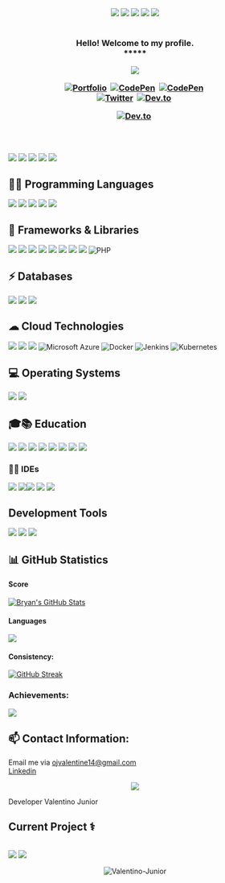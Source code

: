 <div align="center">
          
</div>
<div align="center">
            <img src="https://img.icons8.com/fluency/30/000000/star--v1.png" />
            <img src="https://img.icons8.com/fluency/30/000000/star--v1.png" />
            <img src="https://img.icons8.com/fluency/30/000000/star--v1.png" />
            <img src="https://img.icons8.com/fluency/30/000000/star--v1.png" />
            <img src="https://img.icons8.com/color/30/000000/star--v1.png"/>
 </div><br>

<!-- GREETING  -->
<h3 align="center">
  Hello! Welcome to my profile.<br> *****
             

<p align="center">
  <a href="https://github.com/valentine-ochieng/readme-typing-svg"><img src="https://readme-typing-svg.herokuapp.com/?lines=%20Follow%20if%20you%20find%20me%20cool!;I%20follow-back%20soonest.;%20My%20mail%20is%20ojvalentine14@gmail.com;I%20am%20ready%20for%20collaboration.;%20Fork,%20clone,%20star,%20or%20download;%20any%20repo%20of%20your%20choice!&font=Fira%20Code&center=true&width=440&height=45&color=FFFFFF&vCenter=true&size=22"></a>
</p>

  <p align="center">
<a href="https://valentine-ochieng.github.io/valentine-ochieng/"><img src="https://img.shields.io/badge/PORTFOLIO-fff?style=for-the-badge&logo=googlechrome&logoColor=blue" alt="Portfolio" /></a>&nbsp;
<a href="https://www.linkedin.com/in/valentine-ochieng-08164a138/"><img src="https://img.shields.io/badge/linkedin-430098?style=for-the-badge&logo=linkedin&logoColor=white" alt="CodePen" /></a>&nbsp;
<a href="mailto:ojvalentine14@gmail.com"><img src="https://img.shields.io/badge/gmail-d62828?style=for-the-badge&logo=gmail&logoColor=white" alt="CodePen" /></a>&nbsp; <br>
<a href="#"><img src="https://img.shields.io/badge/Twitter-1DA1F2?style=for-the-badge&logo=twitter&logoColor=white" alt="Twitter" /></a>&nbsp;
<a href="#"><img src="https://img.shields.io/badge/hackerrank-0A0A0A?style=for-the-badge&logo=hackerrank&logoColor=#38B000" alt="Dev.to" /></a>&nbsp;

<a href="https://drive.google.com/file/d/1uXevVlYYkZ9yeiR0n-r3FHGhG3zw7ulz/view?usp=sharing"><img src="https://img.shields.io/badge/Résumé-d62828?style=for-the-badge&logo=researchgate&logoColor=02c39a" alt="Dev.to" /></a>&nbsp;
</p>
</h3> <br><br>

<!-- BADGES -->
<p align="left">
<img src="https://img.shields.io/badge/Interest-AI and ML-blue"/>
<img src="https://img.shields.io/badge/Hobby-Coding-blue" />
<img src="https://img.shields.io/badge/Programming-Python%2C%20JavaScript-blue" />
<img src="https://img.shields.io/badge/Lives-Nairobi-blue" />
<img src="https://img.shields.io/badge/Language-English%2C%20Swahili-blue" />
</p>



## 👨‍💻 Programming Languages
![](https://img.shields.io/badge/html-orange?style=for-the-badge&logo=html5&logoColor=white) ![](https://img.shields.io/badge/css-430098?style=for-the-badge&logo=css3&logoColor=white) ![](https://img.shields.io/badge/python-276DC3?style=for-the-badge&logo=python&logoColor=white) ![](https://img.shields.io/badge/'-javascript-yellow?style=for-the-badge&logo=javascript&logoColor=ffd60a) ![](https://img.shields.io/badge/typescript-777BB4?style=for-the-badge&logo=typescript&logoColor=white)

##  🧰 Frameworks & Libraries
![](https://img.shields.io/badge/Django-092E20?style=for-the-badge&logo=django&logoColor=white) ![](https://img.shields.io/badge/Flask-000000?style=for-the-badge&logo=flask&logoColor=white) ![](https://img.shields.io/badge/fastapi-109989?style=for-the-badge&logo=FASTAPI&logoColor=white) ![](https://img.shields.io/badge/angular-777BB4?style=for-the-badge&logo=angular&logoColor=white) ![](https://img.shields.io/badge/react-777BB4?style=for-the-badge&logo=react&logoColor=white) ![](https://img.shields.io/badge/Tailwind-092E20?style=for-the-badge&logo=Tailwind&logoColor=white) ![](https://img.shields.io/badge/Git-F05032?style=for-the-badge&logo=git&logoColor=white) ![](https://img.shields.io/badge/Bootstrap-430098?style=for-the-badge&logo=bootstrap&logoColor=white) ![PHP](https://img.shields.io/badge/PHP-777BB4?style=for-the-badge&logo=php&logoColor=white)


 
## ⚡ Databases
![](https://img.shields.io/badge/PostgreSQL-316192?style=for-the-badge&logo=postgresql&logoColor=white) ![](https://img.shields.io/badge/SQLITE-4EA94B?style=for-the-badge&logo=sqlite&logoColor=white) ![](https://img.shields.io/badge/MySQL-00000F?style=for-the-badge&logo=mysql&logoColor=white)  

## ☁ Cloud Technologies
![](https://img.shields.io/badge/github_pages-232F3E?style=for-the-badge&logo=github&logoColor=white) ![](	https://img.shields.io/badge/Heroku-430098?style=for-the-badge&logo=heroku&logoColor=white) ![](	https://img.shields.io/badge/AWS-430098?style=for-the-badge&logo=AWS&logoColor=white)  ![Microsoft Azure](https://img.shields.io/badge/Microsoft%20Azure-0078D4?style=for-the-badge&logo=microsoft-azure&logoColor=white) ![Docker](https://img.shields.io/badge/Docker-2496ED?style=for-the-badge&logo=docker&logoColor=white) ![Jenkins](https://img.shields.io/badge/Jenkins-D24939?style=for-the-badge&logo=jenkins&logoColor=white) ![Kubernetes](https://img.shields.io/badge/Kubernetes-326CE5?style=for-the-badge&logo=kubernetes&logoColor=white)






## 💻 Operating Systems
![](https://img.shields.io/badge/ubuntu-87CF3E?style=for-the-badge&logo=ubuntu&logoColor=ff6d00) ![](https://img.shields.io/badge/Windows-0078D6?style=for-the-badge&logo=windows&logoColor=white)

## 🎓📚 Education 
![](https://img.shields.io/badge/Universty_of_Nairobi-87CF3E?style=for-the-badge&logo=nairobi&logoColor=white)
![](https://img.shields.io/badge/moringa_school-87CF3E?style=for-the-badge&logo=moringas_chool&logoColor=white)
 ![](https://img.shields.io/badge/Coursera-0056D2?style=for-the-badge&logo=Coursera&logoColor=white) ![](https://img.shields.io/badge/Udacity-grey?style=for-the-badge&logo=udacity&logoColor=#5FCFEE) ![](https://img.shields.io/badge/free%20code%20camp-27273D?style=for-the-badge&logo=freecodecamp&logoColor=white) ![](https://img.shields.io/badge/Kaggle-fff?style=for-the-badge&logo=Kaggle&logoColor=#0077B6) ![](https://img.shields.io/badge/codewars-9e2a2b?style=for-the-badge&logo=codewars&logoColor=white) ![](https://img.shields.io/badge/Stack_Overflow-FE7A16?style=for-the-badge&logo=stack-overflow&logoColor=white) 

### 👩‍💻 IDEs
![](https://img.shields.io/badge/Visual_Studio_Code-0078D4?style=for-the-badge&logo=visual%20studio%20code&logoColor=white) ![](https://img.shields.io/badge/pycharm-143?style=for-the-badge&logo=pycharm&logoColor=black&color=black&labelColor=green)![](https://img.shields.io/badge/Jupyter-F37626.svg?&style=for-the-badge&logo=Jupyter&logoColor=white) ![](https://img.shields.io/badge/anaconda-green.svg?&style=for-the-badge&logo=anaconda&logoColor=white) ![](https://img.shields.io/badge/IntelliJIDEA-000000.svg?style=for-the-badge&logo=intellij-idea&logoColor=white) 

## Development Tools
![](https://img.shields.io/badge/trello-00000F.svg?&style=for-the-badge&logo=trello&logoColor=white)
![](https://img.shields.io/badge/figma-316192.svg?&style=for-the-badge&logo=figma&logoColor=white)
![](https://img.shields.io/badge/coolors-0078D6.svg?&style=for-the-badge&logo=coolors&logoColor=white)


## 📊 GitHub Statistics

#### Score
<a href="https://github.com/Valentino-Junior/Valentino-Junior">
  <img align="center" src="https://github-readme-stats.vercel.app/api?username=Valentino-Junior&show_icons=true&line_height=27&count_private=true&title_color=f48c06&text_color=c9cacc&icon_color=2bbc8a&bg_color=000000" alt="Bryan's GitHub Stats" />
</a>

#### Languages
          
  <a href="https://github.com/Valentino-Junior/github-readme-stats">
  <img align="center" src="https://github-readme-stats.vercel.app/api/top-langs/?username=Valentino-Junior&theme=highcontrast" />
</a>

#### Consistency:

[![GitHub Streak](https://streak-stats.demolab.com?user=Valentino-Junior&theme=highcontrast)](https://git.io/streak-stats)


### Achievements: 
<img align="center" src="https://github-profile-trophy.vercel.app/?username=Valentino-Junior&margin-w=15&margin-h=15" />




## 📫 Contact Information:
Email me via <a href="mailto:ojvalentine14@gmail.com"> ojvalentine14@gmail.com <br>
[Linkedin](https://www.linkedin.com/in/Valentine-Junior-08164a138/)
<p align="center">
  <a href="https://github.com/Valentino-Junior/readme-typing-svg"><img src="https://readme-typing-svg.herokuapp.com/?lines=Email%20me%20via%20ojvalentine14@gmail.com;I%20am%20ready%20to%20work%20with%20you!;&font=Fira%20Code&center=true&width=440&height=45&color=FFFFFF&vCenter=true&size=22"></a>
</p>


<p> Developer Valentino Junior</p>
    
## Current Project ⚕
<br>![](https://img.shields.io/badge/Web-apps-FE7A16?style=for-the-badge&logo=google-chrome&logoColor=white)
![](https://img.shields.io/badge/development-FE7A16?style=for-the-badge&logo=ubuntu&logoColor=white)

<p align="center"> <img src="https://komarev.com/ghpvc/?username=Valentino-Junior&label=Profile%20viewers:&color=FE7A16&style=for-the-badge" alt="Valentino-Junior" /> </p>
